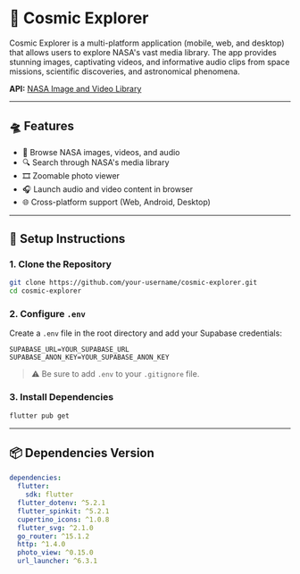 # 🌌 Cosmic Explorer

Cosmic Explorer is a multi-platform application (mobile, web, and desktop) that allows users to explore NASA's vast media library. The app provides stunning images, captivating videos, and informative audio clips from space missions, scientific discoveries, and astronomical phenomena.

**API:** [NASA Image and Video Library](https://images.nasa.gov/docs/images.nasa.gov_api_docs.pdf)

---

## 🛸 Features

- 🌠 Browse NASA images, videos, and audio
- 🔍 Search through NASA's media library
- 🎞️ Zoomable photo viewer
- 🎧 Launch audio and video content in browser
- 🌐 Cross-platform support (Web, Android, Desktop)

---

## 🚀 Setup Instructions

### 1. Clone the Repository

```bash
git clone https://github.com/your-username/cosmic-explorer.git
cd cosmic-explorer
```

### 2. Configure `.env`

Create a `.env` file in the root directory and add your Supabase credentials:

```env
SUPABASE_URL=YOUR_SUPABASE_URL
SUPABASE_ANON_KEY=YOUR_SUPABASE_ANON_KEY
```

> ⚠️ Be sure to add `.env` to your `.gitignore` file.

### 3. Install Dependencies

```bash
flutter pub get
```

---

## 📦 Dependencies Version

```yaml
dependencies:
  flutter:
    sdk: flutter
  flutter_dotenv: ^5.2.1
  flutter_spinkit: ^5.2.1
  cupertino_icons: ^1.0.8
  flutter_svg: ^2.1.0
  go_router: ^15.1.2
  http: ^1.4.0
  photo_view: ^0.15.0
  url_launcher: ^6.3.1
```